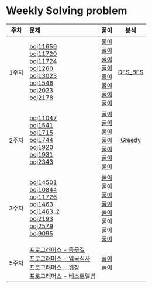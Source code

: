 # Weekly Solving problem


| 주차  | 문제  | 풀이  | 분석  |
|:---:|:------|:-----:|:-----:|
| 1주차  | [boj11659](https://www.acmicpc.net/problem/11659) <br> [boj11720](https://www.acmicpc.net/problem/11720) <br> [boj11724](https://www.acmicpc.net/problem/11724) <br> [boj1260](https://www.acmicpc.net/problem/1260) <br> [boj13023](https://www.acmicpc.net/problem/13023) <br> [boj1546](https://www.acmicpc.net/problem/1546) <br> [boj2023](https://www.acmicpc.net/problem/2023) <br> [boj2178](https://www.acmicpc.net/problem/2178)  | [풀이](1weeks_DFS%20BFS/BaekJoon_11659.java) <br> [풀이](1weeks_DFS%20BFS/BaekJoon_11720.java) <br> [풀이](1weeks_DFS%20BFS/BaekJoon_11724_DFS.java) <br> [풀이](1weeks_DFS%20BFS/BaekJoon_1260_BFS.java) <br> [풀이](1weeks_DFS%20BFS/BaekJoon_13023_DFS.java) <br> [풀이](1weeks_DFS%20BFS/BaekJoon_1546.java) <br> [풀이](1weeks_DFS%20BFS/BaekJoon_2023_DFS.java) <br> [풀이](1weeks_DFS%20BFS/BaekJoon_2178_BFS.java)  | [DFS_BFS](1weeks_DFS%20BFS/week%201%20Retrospective.md)
| 2주차  | [boj11047](https://www.acmicpc.net/problem/11047) <br> [boj1541](https://www.acmicpc.net/problem/1541) <br> [boj1715](https://www.acmicpc.net/problem/1715) <br> [boj1744](https://www.acmicpc.net/problem/1744) <br> [boj1920](https://www.acmicpc.net/problem/1920)  <br> [boj1931](https://www.acmicpc.net/problem/1931) <br> [boj2343](https://www.acmicpc.net/problem/2343)  | [풀이](2weeks_Greedy/BaekJoon_11047.java) <br> [풀이](2weeks_Greedy/BaekJoon_1541.java) <br> [풀이](2weeks_Greedy/BaekJoon_1715.java) <br> [풀이](2weeks_Greedy/BaekJoon_1744.java) <br> [풀이](2weeks_Greedy/BaekJoon_1920.java) <br> [풀이](2weeks_Greedy/BaekJoon_1931.java) <br> [풀이](2weeks_Greedy/BaekJoon_2343.java)  |  [Greedy](2weeks_Greedy/week2%20Retrospective.md)
| 3주차  | [boj14501](https://www.acmicpc.net/problem/14501) <br> [boj10844](https://www.acmicpc.net/problem/10844) <br>[boj11726](https://www.acmicpc.net/problem/11726) <br> [boj1463](https://www.acmicpc.net/problem/1463) <br> [boj1463_2](https://www.acmicpc.net/problem/1463) <br> [boj2193](https://www.acmicpc.net/problem/2193) <br> [boj2579](https://www.acmicpc.net/problem/2579) <br> [boj9095](https://www.acmicpc.net/problem/9095)  | [풀이](3weeks_DynamicProgramming/BaekJoon14501.java) <br> [풀이](3weeks_DynamicProgramming/BaekJoon_10844.java) <br> [풀이](3weeks_DynamicProgramming/BaekJoon_11726.java) <br> [풀이](3weeks_DynamicProgramming/BaekJoon_1463.java) <br> [풀이](3weeks_DynamicProgramming/BaekJoon_1463_2.java) <br> [풀이](3weeks_DynamicProgramming/BaekJoon_2193.java) <br> [풀이](3weeks_DynamicProgramming/BaekJoon_2579_extra.java) <br> [풀이](3weeks_DynamicProgramming/BaekJoon_9095_extra.java)
| 5주차  | [프로그래머스 - 등굣길](https://school.programmers.co.kr/learn/courses/30/lessons/42898) <br> [프로그래머스 - 입국심사](https://school.programmers.co.kr/learn/courses/30/lessons/43238) <br>[프로그래머스 - 위장](https://school.programmers.co.kr/learn/courses/30/lessons/42578) <br> [프로그래머스 - 베스트앨범](https://school.programmers.co.kr/learn/courses/30/lessons/42579)  | [풀이]() <br> [풀이]()

